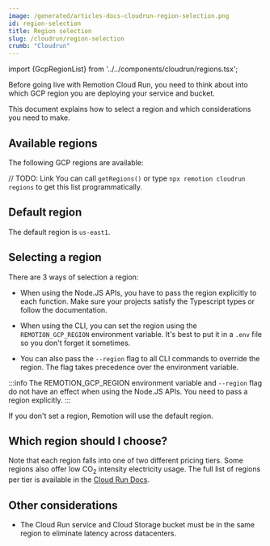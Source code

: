 ```yaml
---
image: /generated/articles-docs-cloudrun-region-selection.png
id: region-selection
title: Region selection
slug: /cloudrun/region-selection
crumb: "Cloudrun"
---
```


import {GcpRegionList} from '../../components/cloudrun/regions.tsx';

Before going live with Remotion Cloud Run, you need to think about into which GCP region you are deploying your service and bucket.

This document explains how to select a region and which considerations you need to make.

## Available regions

The following GCP regions are available:

<GcpRegionList />

// TODO: Link
You can call `getRegions()` or type `npx remotion cloudrun regions` to get this list programmatically.

## Default region

The default region is `us-east1`.

## Selecting a region

There are 3 ways of selection a region:

- When using the Node.JS APIs, you have to pass the region explicitly to each function. Make sure your projects satisfy the Typescript types or follow the documentation.

- When using the CLI, you can set the region using the `REMOTION_GCP_REGION` environment variable. It's best to put it in a `.env` file so you don't forget it sometimes.

- You can also pass the `--region` flag to all CLI commands to override the region. The flag takes precedence over the environment variable.

:::info
The REMOTION_GCP_REGION environment variable and `--region` flag do not have an effect when using the Node.JS APIs. You need to pass a region explicitly.
:::

If you don't set a region, Remotion will use the default region.

## Which region should I choose?

Note that each region falls into one of two different pricing tiers. Some regions also offer low CO<sub>2</sub> intensity electricity usage. The full list of regions per tier is available in the [Cloud Run Docs](https://cloud.google.com/run/docs/locations).

## Other considerations

- The Cloud Run service and Cloud Storage bucket must be in the same region to eliminate latency across datacenters.
